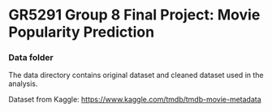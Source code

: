 # GR5291 Group 8 Final Project: Movie Popularity Prediction

### Data folder

The data directory contains original dataset and cleaned dataset used in the analysis.

Dataset from Kaggle: https://www.kaggle.com/tmdb/tmdb-movie-metadata
